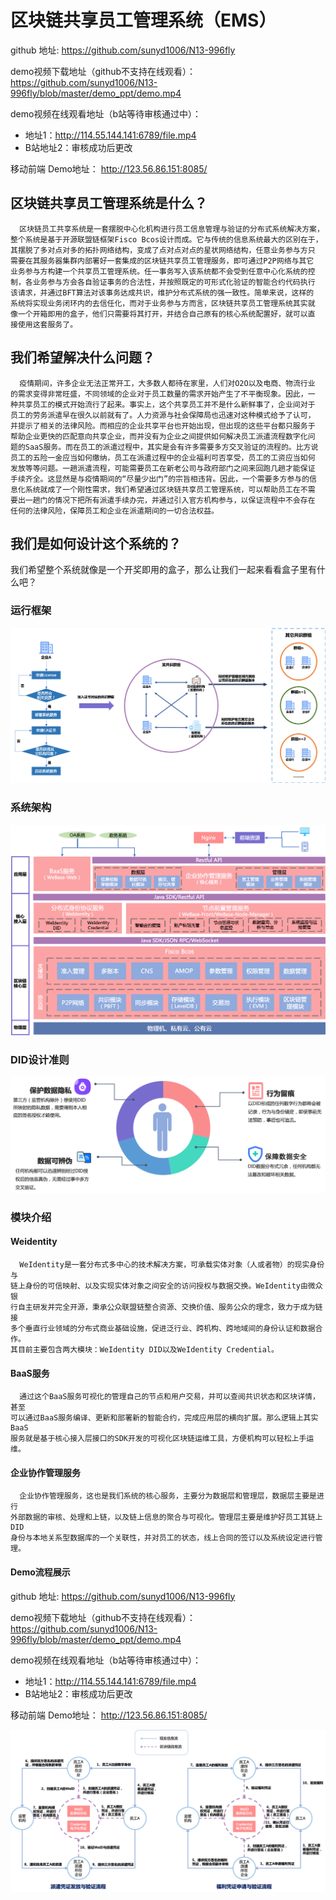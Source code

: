 # 区块链共享员工管理系统（EMS）
github 地址: https://github.com/sunyd1006/N13-996fly

demo视频下载地址（github不支持在线观看）：https://github.com/sunyd1006/N13-996fly/blob/master/demo_ppt/demo.mp4

demo视频在线观看地址（b站等待审核通过中）：
- 地址1：http://114.55.144.141:6789/file.mp4
- B站地址2：审核成功后更改
	
移动前端 Demo地址： http://123.56.86.151:8085/


## 区块链共享员工管理系统是什么？

	  区块链员工共享系统是一套摆脱中心化机构进行员工信息管理与验证的分布式系统解决方案，
	整个系统是基于开源联盟链框架Fisco Bcos设计而成。它与传统的信息系统最大的区别在于，
	其摆脱了多对点对多的拓扑网络结构，变成了点对点对点的星状网络结构，任意业务参与方只
	需要在其服务器集群内部署好一套集成的区块链共享员工管理服务，即可通过P2P网络与其它
	业务参与方构建一个共享员工管理系统。任一事务写入该系统都不会受到任意中心化系统的控
	制，各业务参与方会各自验证事务的合法性，并按照既定的可形式化验证的智能合约代码执行
	该请求，并通过BFT算法对该事务达成共识，维护分布式系统的强一致性。简单来说，这样的
	系统将实现业务闭环内的去信任化，而对于业务参与方而言，区块链共享员工管理系统其实就
	像一个开箱即用的盒子，他们只需要将其打开，并结合自己原有的核心系统配置好，就可以直
	接使用这套服务了。

## 我们希望解决什么问题？
	  疫情期间，许多企业无法正常开工，大多数人都待在家里，人们对O2O以及电商、物流行业
	的需求变得非常旺盛，不同领域的企业对于员工数量的需求开始产生了不平衡现象。因此，一
	种共享员工的模式开始流行了起来。事实上，这个共享员工并不是什么新鲜事了，企业间对于
	员工的劳务派遣早在很久以前就有了。人力资源与社会保障局也迅速对这种模式给予了认可，
	并提示了相关的法律风险。而相应的企业共享平台也开始出现，但出现的这些平台都只服务于
	帮助企业更快的匹配意向共享企业，而并没有为企业之间提供如何解决员工派遣流程数字化问
	题的SaaS服务。而在员工的派遣过程中，其实是会有许多需要多方交叉验证的流程的。比方说
	员工的五险一金应当如何缴纳，员工在派遣过程中的企业福利可否享受，员工的工资应当如何
	发放等等问题。一趟派遣流程，可能需要员工在新老公司与政府部门之间来回跑几趟才能保证
	手续齐全。这显然是与疫情期间的“尽量少出门”的宗旨相违背。因此，一个需要多方参与的信
	息化系统就成了一个刚性需求，我们希望通过区块链共享员工管理系统，可以帮助员工在不需
	要出一趟门的情况下把所有派遣手续办完，并通过引入官方机构参与，以保证流程中不会存在
	任何的法律风险，保障员工和企业在派遣期间的一切合法权益。

## 我们是如何设计这个系统的？
我们希望整个系统就像是一个开奖即用的盒子，那么让我们一起来看看盒子里有什么吧？
### 运行框架
![Image text](.//photo/operation.png)
### 系统架构
![Image text](.//photo/photo1.png)
### DID设计准则
![Image text](.//photo/DID.png)
### 模块介绍
#### Weidentity
	  WeIdentity是一套分布式多中心的技术解决方案，可承载实体对象（人或者物）的现实身份与
	链上身份的可信映射、以及实现实体对象之间安全的访问授权与数据交换。WeIdentity由微众银
	行自主研发并完全开源，秉承公众联盟链整合资源、交换价值、服务公众的理念，致力于成为链接
	多个垂直行业领域的分布式商业基础设施，促进泛行业、跨机构、跨地域间的身份认证和数据合作。
	其目前主要包含两大模块：WeIdentity DID以及WeIdentity Credential。

#### BaaS服务
	  通过这个BaaS服务可视化的管理自己的节点和用户交易，并可以查阅共识状态和区块详情，甚至
	可以通过BaaS服务编译、更新和部署新的智能合约，完成应用层的横向扩展。那么逻辑上其实BaaS
	服务就是基于核心接入层接口的SDK开发的可视化区块链运维工具，方便机构可以轻松上手运维。

#### 企业协作管理服务
      企业协作管理服务，这也是我们系统的核心服务，主要分为数据层和管理层，数据层主要是进行
    外部数据的审核、处理和上链，以及链上信息的聚合与可视化。管理层主要是维护好员工其链上DID
    身份与本地关系型数据库的一个关联性，并对员工的状态，线上合同的签订以及系统设定进行管理。

#### Demo流程展示

github 地址: https://github.com/sunyd1006/N13-996fly

demo视频下载地址（github不支持在线观看）：https://github.com/sunyd1006/N13-996fly/blob/master/demo_ppt/demo.mp4

demo视频在线观看地址（b站等待审核通过中）：
- 地址1：http://114.55.144.141:6789/file.mp4
- B站地址2：审核成功后更改
	
移动前端 Demo地址： http://123.56.86.151:8085/

![Image text](.//photo/demo.png)
